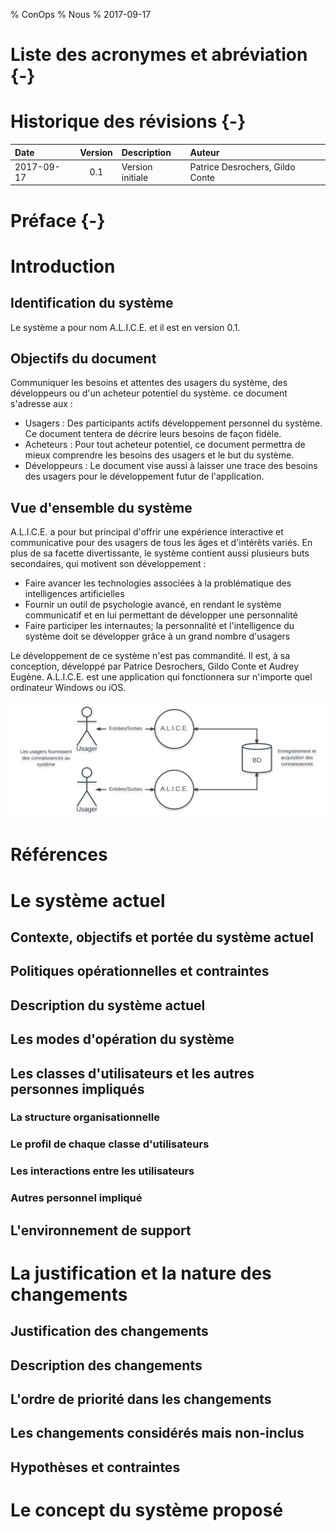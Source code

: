 % ConOps
% Nous
% 2017-09-17

# Liste des acronymes et abréviation {-}

# Historique des révisions {-}

| **Date**   | **Version** | **Description**  | **Auteur**                                                                           |
| :--------- | :---------: | :--------------- | :----------------------------------------------------------------------------------- |
| 2017-09-17 |     0.1     | Version initiale | Patrice Desrochers, Gildo Conte |

# Préface {-}


# Introduction

## Identification du système

Le système a pour nom A.L.I.C.E. et il est en version 0.1.

## Objectifs du document

Communiquer les besoins et attentes des usagers du système, des développeurs ou d'un acheteur potentiel du système. ce document s'adresse aux :

-	Usagers : Des participants actifs développement personnel du système. Ce document tentera de décrire leurs besoins de façon fidèle.
-	Acheteurs : Pour tout acheteur potentiel, ce document permettra de mieux comprendre les besoins des usagers et le but du système.
-	Développeurs : Le document vise aussi à laisser une trace des besoins des usagers pour le développement futur de l'application.

## Vue d'ensemble du système

A.L.I.C.E. a pour but principal d'offrir une expérience interactive et communicative pour des usagers de tous les âges et d'intérêts variés. En plus de sa facette divertissante, le système contient aussi plusieurs buts secondaires, qui motivent son développement :

- Faire avancer les technologies associées à la problématique des intelligences artificielles
- Fournir un outil de psychologie avancé, en rendant le système communicatif et en lui permettant de développer une personnalité
- Faire participer les internautes; la personnalité et l'intelligence du système doit se développer grâce à un grand nombre d'usagers

Le développement de ce système n'est pas commandité. Il est, à sa conception, développé par Patrice Desrochers, Gildo Conte et Audrey Eugène. A.L.I.C.E. est une application qui fonctionnera sur n'importe quel ordinateur Windows ou iOS.

![Diagramme de contexte](./image/contextdiagram.png)

# Références

# Le système actuel

## Contexte, objectifs et portée du système actuel

## Politiques opérationnelles et contraintes

## Description du système actuel

## Les modes d'opération du système

## Les classes d'utilisateurs et les autres personnes impliqués

### La structure organisationnelle

### Le profil de chaque classe d'utilisateurs

### Les interactions entre les utilisateurs

### Autres personnel impliqué

## L'environnement de support

# La justification et la nature des changements

## Justification des changements

## Description des changements

## L'ordre de priorité dans les changements

## Les changements considérés mais non-inclus

## Hypothèses et contraintes

# Le concept du système proposé
